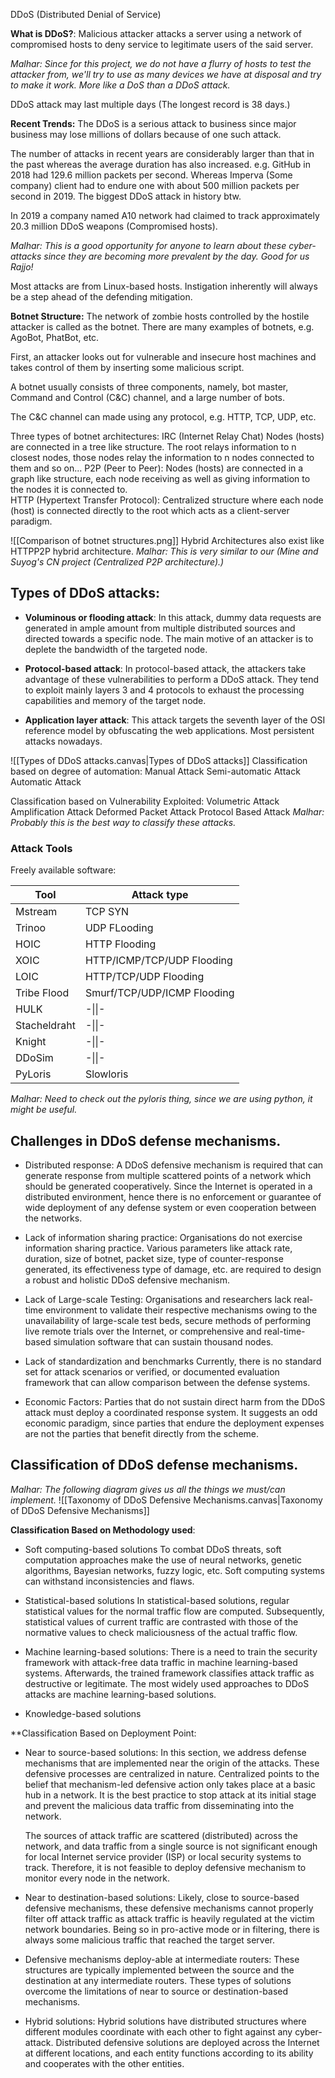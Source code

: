 DDoS (Distributed Denial of Service)

**What is DDoS?**:
Malicious attacker attacks a server using a network of compromised hosts to deny service to legitimate users of the said server.

_Malhar: Since for this project, we do not have a flurry of hosts to test the attacker from, we'll try to use as many devices we have at disposal and try to make it work. More like a DoS than a DDoS attack._ 

DDoS attack may last multiple days (The longest record is 38 days.)

**Recent Trends:**
The DDoS is a serious attack to business since major business may lose millions of dollars because of one such attack.

The number of attacks in recent years are considerably larger than that in the past whereas the average duration has also increased.
e.g. GitHub in 2018 had 129.6 million packets per second. Whereas Imperva (Some company) client had to endure one with about 500 million packets per second in 2019.
The biggest DDoS attack in history btw.

In 2019 a company named A10 network had claimed to track approximately 20.3 million DDoS weapons (Compromised hosts).

_Malhar: This is a good opportunity for anyone to learn about these cyber-attacks since they are becoming more prevalent by the day. Good for us Rajjo!_

Most attacks are from Linux-based hosts.
Instigation inherently will always be a step ahead of the defending mitigation.

**Botnet Structure:**
The network of zombie hosts controlled by the hostile attacker is called as the botnet.
There are many examples of botnets, e.g. AgoBot, PhatBot, etc.

First, an attacker looks out for vulnerable and insecure host machines and takes control of them by inserting some malicious script.

A botnet usually consists of three components, namely, bot master, Command and Control (C&C) channel, and a large number of bots. 

The C&C channel can made using any protocol, e.g. HTTP, TCP, UDP, etc.

Three types of botnet architectures:
	IRC (Internet Relay Chat)
		Nodes (hosts) are connected in a tree like structure. The root relays information to n closest nodes, those nodes relay the information to n nodes connected to them and so on...
	P2P (Peer to Peer):
		Nodes (hosts) are connected in a graph like structure, each node receiving as well as giving information to the nodes it is connected to.  
	HTTP (Hypertext Transfer Protocol):
		Centralized structure where each node (host) is connected directly to the root which acts as a client-server paradigm.

![[Comparison of botnet structures.png]]
Hybrid Architectures also exist like HTTPP2P hybrid architecture.
_Malhar: This is very similar to our (Mine and Suyog's CN project (Centralized P2P architecture).)_


## Types of DDoS attacks:

- **Voluminous or flooding attack**:
	In this attack, dummy data requests are generated in ample amount from 	multiple distributed sources and directed towards a specific node. The main motive of an attacker is to deplete the bandwidth of the targeted node. 
	
- **Protocol-based attack**:
	In protocol-based 	attack, the attackers take advantage of these vulnerabilities to perform a DDoS attack. They tend to exploit mainly layers 3 and 4 protocols to exhaust the processing capabilities and memory of the target node. 
	
- **Application layer attack**:
	This attack targets the seventh layer of the OSI reference model by obfuscating the web applications. Most persistent attacks nowadays.

![[Types of DDoS attacks.canvas|Types of DDoS attacks]]
Classification based on degree of automation:
	Manual Attack
	Semi-automatic Attack
	Automatic Attack

Classification based on Vulnerability Exploited:
	Volumetric Attack
	Amplification Attack
	Deformed Packet Attack
	Protocol Based Attack
_Malhar: Probably this is the best way to classify these attacks._

### Attack Tools
Freely available software:

| Tool         | Attack type                 |
| ------------ | --------------------------- |
| Mstream      | TCP SYN                     |
| Trinoo       | UDP FLooding                |
| HOIC         | HTTP Flooding               |
| XOIC         | HTTP/ICMP/TCP/UDP Flooding  |
| LOIC         | HTTP/TCP/UDP Flooding       |
| Tribe Flood  | Smurf/TCP/UDP/ICMP Flooding |
| HULK         | -\|\|-                      |
| Stacheldraht | -\|\|-                      |
| Knight       | -\|\|-                      |
| DDoSim       | -\|\|-                      |
| PyLoris      | Slowloris                   |
_Malhar: Need to check out the pyloris thing, since we are using python, it might be useful._

## Challenges in DDoS defense mechanisms.

- Distributed response:
	A DDoS defensive mechanism is required that can generate response from multiple scattered points of a network which should be generated cooperatively. Since the Internet is operated in a distributed environment, hence there is no enforcement or guarantee of wide deployment of any defense system or even cooperation between
	the networks.
	
- Lack of information sharing practice:
	Organisations do not exercise information sharing practice. Various parameters like  attack rate, duration, size of botnet, packet size, type of counter-response generated, its effectiveness type of damage, etc. are required to design a robust and holistic DDoS defensive mechanism. 
	
- Lack of Large-scale Testing:
	Organisations and researchers lack real-time environment to validate their respective mechanisms owing to the unavailability of large-scale test beds, secure methods
	of performing live remote trials over the Internet, or comprehensive and real-time-based simulation software that can sustain thousand nodes. 
	
- Lack of standardization and benchmarks
	Currently, there is no standard set for attack scenarios or verified, or documented evaluation framework that can allow comparison between the defense systems.
	
- Economic Factors:
	Parties that do not sustain direct harm from the DDoS attack must deploy a coordinated response system. It suggests an odd economic paradigm, since parties that endure the deployment expenses are not the parties that benefit directly from the scheme. 

## Classification of DDoS defense mechanisms. 

_Malhar: The following diagram gives us all the things we must/can implement._
![[Taxonomy of DDoS Defensive Mechanisms.canvas|Taxonomy of DDoS Defensive Mechanisms]]

**Classification Based on Methodology used**:

- Soft computing-based solutions
	To combat DDoS threats, soft computation approaches make the use of neural networks, genetic algorithms, Bayesian networks, fuzzy logic, etc. Soft computing systems can withstand inconsistencies and flaws.
	
- Statistical-based solutions
	In statistical-based solutions, regular statistical values for the normal traffic flow are computed. Subsequently, statistical values of current traffic are contrasted with those of the normative values to check maliciousness of the actual traffic flow. 
	
- Machine learning-based solutions:
	There is a need to train the security framework with attack-free data traffic in machine learning-based systems. Afterwards, the trained framework classifies attack traffic as destructive or legitimate. The most widely used approaches to DDoS attacks are machine learning-based solutions.
	
- Knowledge-based solutions


**Classification Based on Deployment Point: 

- Near to source-based solutions:
	In this section, we address defense mechanisms that are implemented near the origin of the attacks. These defensive processes are centralized in nature. Centralized points to the belief that mechanism-led defensive action only takes place at a basic hub in a network. It is the best practice to stop attack at its initial stage and prevent the malicious data traffic from disseminating into the network. 

	The sources of attack traffic are scattered (distributed) across the network, and
	data traffic from a single source is not significant enough for local Internet service provider (ISP) or local security systems to track. Therefore, it is not feasible to deploy defensive mechanism to monitor every node in the network.

- Near to destination-based solutions:
	Likely, close to source-based defensive mechanisms, these defensive mechanisms cannot properly filter off attack traffic as attack traffic is heavily regulated at the victim network boundaries. Being so in pro-active mode or in filtering, there is always some malicious traffic that reached the target server.

- Defensive mechanisms deploy-able at intermediate routers:
	These structures are typically implemented between the source and the destination at any intermediate routers. These types of solutions overcome the limitations of near to source or destination-based mechanisms. 

- Hybrid solutions:
	Hybrid solutions have distributed structures where different modules coordinate with each other to fight against any cyber-attack. Distributed defensive solutions are deployed across the Internet at different locations, and each entity functions according to its ability and cooperates with the other entities.

